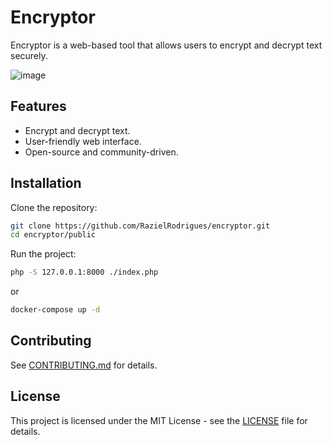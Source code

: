 # Encryptor

Encryptor is a web-based tool that allows users to encrypt and decrypt text securely.

![image](https://github.com/user-attachments/assets/566aaf7a-5733-431c-89af-0221f6a3b630)

## Features
- Encrypt and decrypt text.
- User-friendly web interface.
- Open-source and community-driven.

## Installation

Clone the repository:
```sh
git clone https://github.com/RazielRodrigues/encryptor.git
cd encryptor/public
```

Run the project:
```sh
php -S 127.0.0.1:8000 ./index.php
```

or

```sh
docker-compose up -d
```

## Contributing
See [CONTRIBUTING.md](CONTRIBUTING.md) for details.

## License
This project is licensed under the MIT License - see the [LICENSE](LICENSE) file for details.
